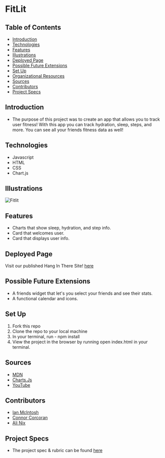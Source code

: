 # FitLit


## Table of Contents
  - [Introduction](#introduction)
  - [Technologies](#technologies)
  - [Features](#features)
  - [Illustrations](#illustrations)
  - [Deployed Page](#deployed-page)
  - [Possible Future Extensions](#possible-future-extensions)
  - [Set Up](#set-up)
  - [Organizational Resources](#organizational-resources)
  - [Sources](#sources)
  - [Contributors](#contributors)
  - [Project Specs](#project-specs)

## Introduction
  - The purpose of this project was to create an app that allows you to track user fitness! With this app you can track hydration, sleep, steps, and more. You can see all your friends fitness data as well!

## Technologies
  - Javascript
  - HTML
  - CSS
  - Chart.js


## Illustrations
  ![Fitlit]()

## Features
- Charts that show sleep, hydration, and step info.
- Card that welcomes user.
- Card that displays user info.

## Deployed Page

Visit our published Hang In There Site! [here]()

## Possible Future Extensions
  - A friends widget that let's you select your friends and see their stats.
  - A functional calendar and icons.

## Set Up

1. Fork this repo  
2. Clone the repo to your local machine
3. In your terminal, run - npm install
4. View the project in the browser by running open index.html in your terminal.



## Sources
  - [MDN](http://developer.mozilla.org/en-US/)
  - [Charts.Js](https://www.chartjs.org/)
  - [YouTube](https://www.youtube.com/)
  

## Contributors
  - [Ian McIntosh](https://github.com/grainymac/grainymac)
  - [Connor Corcoran](https://github.com/Connorcorc)
  - [Ali Nix](https://github.com/alinix1)


## Project Specs
  - The project spec & rubric can be found [here](https://frontend.turing.edu/projects/Fitlit-part-one.html)
